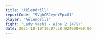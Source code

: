 ```yaml
---
title: "Aëlendrïll"
reportCode: "9VghCRJvynYPpxG1"
player: "Aëlendrïll"
fight: "Lady Vashj - Wipe 2 (47%)"
date: 2021-10-10T19:07:58.024000+00:00
---
```

